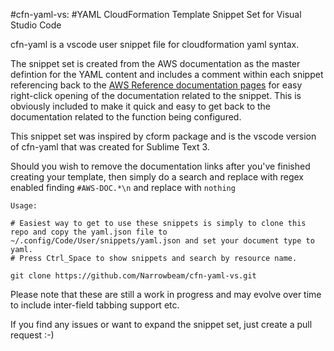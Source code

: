 #cfn-yaml-vs:
#YAML CloudFormation Template Snippet Set for Visual Studio Code


cfn-yaml is a vscode user snippet file for cloudformation yaml syntax.

The snippet set is created from the AWS documentation as the master defintion for the YAML content and includes a comment within each snippet referencing back to the [AWS Reference documentation pages](http://docs.aws.amazon.com/AWSCloudFormation/latest/UserGuide/aws-template-resource-type-ref.html) for easy right-click opening of the documentation related to the snippet.  This is obviously included to make it quick and easy to get back to the documentation related to the function being configured.

This snippet set was inspired by cform package and is the vscode version of cfn-yaml that was created for Sublime Text 3.

Should you wish to remove the documentation links after you've finished creating your template, then simply do a search and replace with regex enabled finding `#AWS-DOC.*\n` and replace with `nothing`

```
Usage:

# Easiest way to get to use these snippets is simply to clone this repo and copy the yaml.json file to ~/.config/Code/User/snippets/yaml.json and set your document type to yaml.
# Press Ctrl_Space to show snippets and search by resource name.

git clone https://github.com/Narrowbeam/cfn-yaml-vs.git
```
Please note that these are still a work in progress and may evolve over time to include inter-field tabbing support etc.

If you find any issues or want to expand the snippet set, just create a pull request :-)